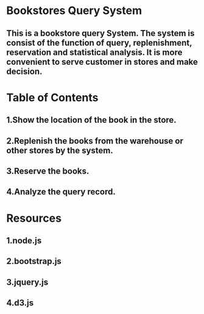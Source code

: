 # Bookstores Query System 
## This is a bookstore query System. The system is consist of the function of query, replenishment, reservation and statistical analysis. It is more convenient to serve customer in stores and make decision. 
# Table of Contents
## 1.Show the location of the book in the store.
## 2.Replenish the books from the warehouse or other stores by the system.
## 3.Reserve the books.
## 4.Analyze the query record.
# Resources
## 1.node.js
## 2.bootstrap.js
## 3.jquery.js
## 4.d3.js

